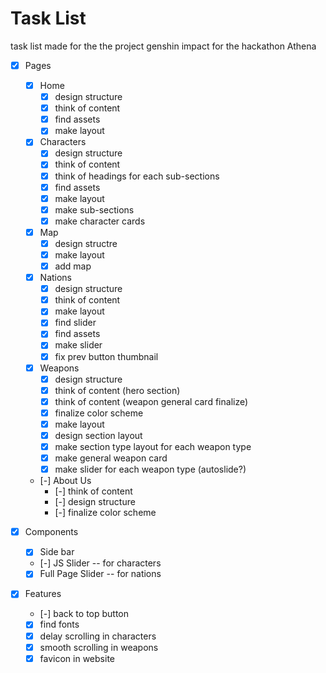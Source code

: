 # Task List
task list made for the the project genshin impact for the hackathon Athena

- [x] Pages
    - [x] Home
        - [x] design structure
        - [x] think of content
        - [x] find assets
        - [x] make layout
    - [x] Characters
        - [x] design structure
        - [x] think of content
        - [x] think of headings for each sub-sections
        - [x] find assets
        - [x] make layout
        - [x] make sub-sections
        - [x] make character cards
    - [x] Map
        - [x] design structre
        - [x] make layout
        - [x] add map
    - [x] Nations
        - [x] design structure
        - [x] think of content
        - [x] make layout
        - [x] find slider
        - [x] find assets
        - [x] make slider
        - [x] fix prev button thumbnail
    - [x] Weapons
        - [x] design structure
        - [x] think of content (hero section)
        - [x] think of content (weapon general card finalize)
        - [x] finalize color scheme
        - [x] make layout
        - [x] design section layout
        - [x] make section type layout for each weapon type
        - [x] make general weapon card
        - [x] make slider for each weapon type (autoslide?)
    - [-] About Us
        - [-] think of content
        - [-] design structure
        - [-] finalize color scheme

- [x] Components
    - [x] Side bar
    - [-] JS Slider -- for characters
    - [x] Full Page Slider -- for nations

- [x] Features
    - [-] back to top button
    - [x] find fonts
    - [x] delay scrolling in characters
    - [x] smooth scrolling in weapons
    - [x] favicon in website